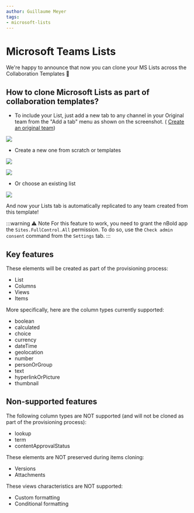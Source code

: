 ```yaml
---
author: Guillaume Meyer
tags:
- microsoft-lists
---
```

# Microsoft Teams Lists

We're happy to announce that now you can clone your MS Lists across the Collaboration Templates 🎉

## How to clone Microsoft Lists as part of collaboration templates?

* To include your List, just add a new tab to any channel in your Original team from the "Add a tab" menu as shown on the screenshot. ( [Create an original team](/quickstart/create-a-new-collaboration-template))

![](/media/screenshot-2022-07-13-at-18-57-13.png)

* Create a new one from scratch or templates

![](/media/screenshot-2022-08-05-at-17-45-34.png)

![](/media/screenshot-2022-08-05-at-18-06-09.png)

* Or choose an existing list

![](/media/screenshot-2022-08-05-at-18-03-32.png)

And now your Lists tab is automatically replicated to any team created from this template!

:::warning ⚠️ Note
For this feature to work, you need to grant the nBold app the `Sites.FullControl.All` permission. To do so, use the `Check admin consent` command from the `Settings` tab.
:::

## Key features

These elements will be created as part of the provisioning process:

* List
* Columns
* Views
* Items

More specifically, here are the column types currently supported:

* boolean
* calculated
* choice
* currency
* dateTime
* geolocation
* number
* personOrGroup
* text
* hyperlinkOrPicture
* thumbnail

## Non-supported features

The following column types are NOT supported (and will not be cloned as part of the provisioning process):

* lookup
* term
* contentApprovalStatus

These elements are NOT preserved during items cloning:

* Versions
* Attachments

These views characteristics are NOT supported:

* Custom formatting
* Conditional formatting